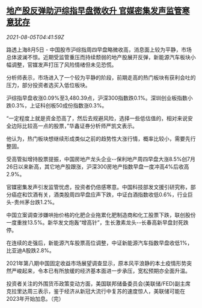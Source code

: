 <!--1628139662000-->
[地产股反弹助沪综指早盘微收升 官媒密集发声监管寒意犹存](https://cn.reuters.com/article/china-stock-market-morning-0805-idCNKBS2F60E0)
------

<div><i>2021-08-05T04:41:59Z</i></div><p>路透上海8月5日 - 中国股市沪综指周四早盘略微收高，消息面上较为平静，市场总体波澜不惊。近期受监管重压而持续颓弱的地产股展开反弹，新能源汽车板块小幅调整，官媒发声打压了风险情绪但未见恐慌。</p><p>分析师表示，市场进入了一个较为平静的阶段，前期走高的热门板块有获利会吐的压力，部分投资者选买入低位板块。</p><p>沪综指早盘收涨0.09%至3,480.39点，沪深300指数跌0.1%。深圳创业板指数小跌0.3%，上证科创板50成份指数涨0.3%。</p><p>“一定程度上就是资金恐高了，然后去规避风险，选择一些低估值的，相对来说安全边际比较高一点的股票，”华鑫证券分析师严凯文表示。</p><p>他认为，热门板块想继续形成类似之前的趋势性大涨行情，概率比较小，需要先行整固。</p><p>受高管拟增持股票提振，中国房地产龙头企业--保利地产周四早盘大涨8.5%创7月26日以来新高，其它地产股跟涨，沪深300房地产指数早盘一度冲高4%后收高2.9%。</p><p>官媒密集发声引发监管忧虑，投资者仍倍感寒意。中国科技部发文援引研究称，部分癌症和饮酒有关，酒类股周四早盘应声下跌，中证白酒指数收低0.6%，行业巨头-贵州茅台跌1.2%。</p><p>中国立案调查涉嫌哄抬价格的化肥企业拖累化肥制造商和化工股票下跌，联创股份一度重挫13.5%。新华发文炮轰“增高针”，生长激素龙头--长春高新早盘封死跌停。</p><p>在连续的走强后，新能源汽车股票高位调整，中证新能源汽车指数早盘收低1%，比亚迪A股跌2.8%。</p><p>2021年第八期中国固定收益市场展望调查显示，原本风平浪静的本土疫情形势突然严峻起来，令本已有所放缓的经济基本面进一步承压，宽松预期亦全面升温。</p><p>投资者关注的外围货币政策变动方面，美国联邦储备委员会(美联储/FED)副主席克拉里达周三表示，鉴于经济从新冠大流行中复苏的速度惊人，美联储可能在2023年开始加息。（完）</p>
